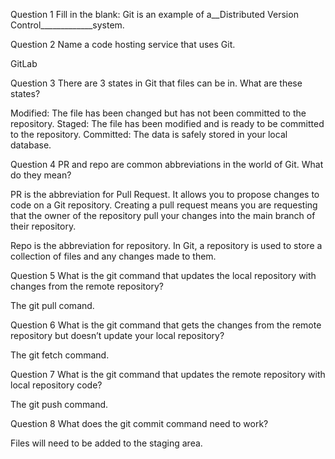 Question 1
Fill in the blank:
Git is an example of a__Distributed Version Control_____________system.

Question 2
Name a code hosting service that uses Git.

GitLab

Question 3
There are 3 states in Git that files can be in. What are these states?

Modified: The file has been changed but has not been committed to the repository.
Staged: The file has been modified and is ready to be committed to the repository.
Committed: The data is safely stored in your local database.

Question 4
PR and repo are common abbreviations in the world of Git. What do they mean?

PR is the abbreviation for Pull Request. It allows you to propose changes to code on a Git repository. Creating a pull request means you are requesting that the owner of the repository pull your changes into the main branch of their repository.

Repo is the abbreviation for repository. In Git, a repository is used to store a collection of files and any changes made to them.

Question 5
What is the git command that updates the local repository with changes from the remote repository?

The git pull comand.

Question 6
What is the git command that gets the changes from the remote repository but doesn’t update your local repository?

The git fetch command.

Question 7
What is the git command that updates the remote repository with local repository code?

The git push command.

Question 8
What does the git commit command need to work?

Files will need to be added to the staging area.
